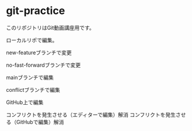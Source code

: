 # git-practice

このリポジトリはGit動画講座用です。

ローカルリポで編集。

new-featureブランチで変更

no-fast-forwardブランチで変更

mainブランチで編集

conflictブランチで編集

GitHub上で編集

コンフリクトを発生させる（エディターで編集）解消
コンフリクトを発生させる（GitHubで編集）解消

